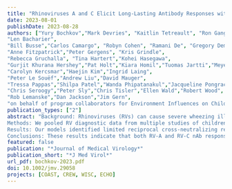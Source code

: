 ```yaml
---
title: "Rhinoviruses A and C Elicit Long-Lasting Antibody Responses with Limited Cross-Neutralization"
date: 2023-08-01
publishDate: 2023-08-28
authors: ["Yury Bochkov","Mark Devries", "Kaitlin Tetreault", "Ron Gangnon", "Sujin Lee",
"Len Bacharier",  
"Bill Busse","Carlos Camargo", "Robyn Cohen", "Ramani De", "Gregory Demuri", 
"Anne Fitzpatrick","Peter Gergens", "Kris Grindle",
"Rebecca Gruchalla", "Tina Hartert","Kohei Hasegawa",
"Gurjit Khurana Hershey","Pat Holt","Kiara Homil","Tuomas Jartti","Meyer Kattan",
"Carolyn Kercsmar","Haejin Kim","Ingrid Laing",
"Peter Le Souëf","Andrew Liu","David Mauger",
"Tressa Pappas","Shilpa Patel","Wanda Phipatanakul","Jacqueline Pongracic",
"Chris Seroogy","Peter Sly","Chris Tisler","Ellen Wald","Robert Wood",
"Rob Lemanske","Dan Jackson","Jim Gern",
"on behalf of program collaborators for Environment Influences on Child Health Outcomes"]
publication_types: ["2"]
abstract: "Background: Rhinoviruses (RVs) can cause severe wheezing illnesses in young children and patients with asthma. Vaccine development has been hampered by the multitude of RV types with little information about cross-neutralization. We previously showed that neutralizing antibody (nAb) responses to RV-C are detected 2-3-fold more often than those to RV-A throughout childhood. Based on Ttheose findings, we aimed to test the hypothesizeds suggest that RV-C infections are may be more likely to induce either cross-neutralizing or longer-lasting antibody responses compared with RV-A infections.
Methods: We pooled RV diagnostic data from multiple studies of children with respiratory illnesses and compared the expected vs. observed frequencies of sequential infections with RV-A or RV-C types using log-linear regression models. We tested longitudinally collected plasma samples from children to compare the duration of RV-A vs. RV-C nAb responses. 
Results: Our models identified limited reciprocal cross-neutralizing relationships for RV-A (A12-A75, A12-A78, A20-A78, and A75-A78) and only one for RV-C (C2-C40). Serologic analysis using reference mouse sera and banked human plasma samples confirmed that C40 infections induced nAb responses with modest heterotypic activity against RV-C2. Mixed-effects regression modeling of longitudinal human plasma samples collected from ages 2-18 years demonstrated that RV-A and RV-C illnesses induced nAb responses of similar duration. 
Conclusions: These results indicate that both RV-A and RV-C nAb responses have only modest cross-reactivity that is limited to genetically similar types. Contrary to our initial hypothesis, RV-C species may include even fewer cross-neutralizing types than RV-A, whereas the duration of nAb responses during childhood is similar between the two species. The modest heterotypic responses suggest that RV vaccines must have a broad representation of prevalent types."
featured: false
publication: "*Journal of Medical Virology*"
publication_short: "*J Med Virol*"
url_pdf: bochkov-2023.pdf
doi: 10.1002/jmv.29058 
projects: [COAST, CREW, WISC, ECHO]
---
```


